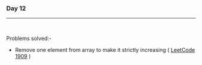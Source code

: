 ### Day 12

<hr>
<br>

Problems solved:- 

- Remove one element from array to make it strictly increasing ( [LeetCode 1909](https://leetcode.com/problems/remove-one-element-to-make-the-array-strictly-increasing/) )